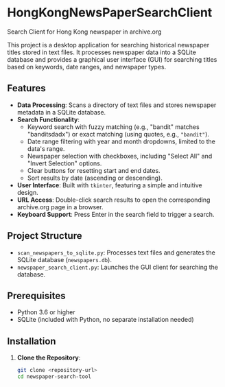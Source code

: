 # HongKongNewsPaperSearchClient
Search Client for Hong Kong newspaper in archive.org

This project is a desktop application for searching historical newspaper titles stored in text files. It processes newspaper data into a SQLite database and provides a graphical user interface (GUI) for searching titles based on keywords, date ranges, and newspaper types.

## Features

- **Data Processing**: Scans a directory of text files and stores newspaper metadata in a SQLite database.
- **Search Functionality**:
  - Keyword search with fuzzy matching (e.g., "bandit" matches "banditsdadx") or exact matching (using quotes, e.g., `"bandit"`).
  - Date range filtering with year and month dropdowns, limited to the data's range.
  - Newspaper selection with checkboxes, including "Select All" and "Invert Selection" options.
  - Clear buttons for resetting start and end dates.
  - Sort results by date (ascending or descending).
- **User Interface**: Built with `tkinter`, featuring a simple and intuitive design.
- **URL Access**: Double-click search results to open the corresponding archive.org page in a browser.
- **Keyboard Support**: Press Enter in the search field to trigger a search.

## Project Structure

- `scan_newspapers_to_sqlite.py`: Processes text files and generates the SQLite database (`newspapers.db`).
- `newspaper_search_client.py`: Launches the GUI client for searching the database.

## Prerequisites

- Python 3.6 or higher
- SQLite (included with Python, no separate installation needed)

## Installation

1. **Clone the Repository**:
   ```bash
   git clone <repository-url>
   cd newspaper-search-tool